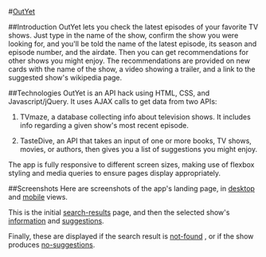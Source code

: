 #<a href="https://vlodnik.github.io/OutYet/" target="_blank">OutYet</a>

##Introduction 
OutYet lets you check the latest episodes of your favorite TV shows. Just type in the
name of the show, confirm the show you were looking for, and you'll be told the name of the latest
episode, its season and episode number, and the airdate. Then you can get recommendations for other
shows you might enjoy. The recommendations are provided on new cards with the name of the show, a
video showing a trailer, and a link to the suggested show's wikipedia page.

##Technologies 
OutYet is an API hack using HTML, CSS, and Javascript/jQuery. It uses AJAX calls to get data from
two APIs: 

1. TVmaze, a database collecting info about television shows. It includes info regarding a given
show's most recent episode.

2. TasteDive, an API that takes an input of one or more books, TV shows, movies, or authors, then 
gives you a list of suggestions you might enjoy.

The app is fully responsive to different screen sizes, making use of flexbox styling and media
queries to ensure pages display appropriately.


##Screenshots
Here are screenshots of the app's landing page, in 
<a href="https://user-images.githubusercontent.com/33362393/33808155-b417f1d0-ddaf-11e7-83a2-1ed85dadce1f.png" target="_blank">desktop</a> 
and <a href="https://user-images.githubusercontent.com/33362393/33808161-bd8291ee-ddaf-11e7-8dce-c06c7774617a.png" target="_blank">mobile</a> views.

This is the initial 
<a href="https://user-images.githubusercontent.com/33362393/33808162-c257570e-ddaf-11e7-9faf-7864bbad5b59.png" target="_blank">search-results</a> 
page, and then the selected show's 
<a href="https://user-images.githubusercontent.com/33362393/33808163-c5f4a1e6-ddaf-11e7-98e8-d93ae155dc3d.png" target="_blank">information</a> 
and <a href="https://user-images.githubusercontent.com/33362393/33808164-c9ac7214-ddaf-11e7-96d9-d3600a91079c.png" target="_blank">suggestions</a>.

Finally, these are displayed if the search result is 
<a href="https://user-images.githubusercontent.com/33362393/33808166-cc26488a-ddaf-11e7-84c7-1f5d78b291b5.png" target="_blank">not-found</a>
, or if the show produces 
<a href="https://user-images.githubusercontent.com/33362393/33808169-ce806f98-ddaf-11e7-9a4c-4f3668281bc2.png" target="_blank">no-suggestions</a>.
